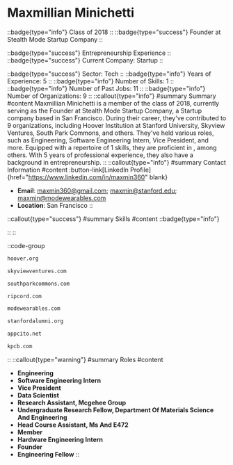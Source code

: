 # Maxmillian Minichetti
::badge{type="info"}
Class of 2018
::
::badge{type="success"}
Founder at Stealth Mode Startup Company
::

::badge{type="success"}
Entrepreneurship Experience
::
::badge{type="success"}
Current Company: Startup
::

::badge{type="success"}
Sector: Tech
::
::badge{type="info"}
Years of Experience: 5
::
::badge{type="info"}
Number of Skills: 1
::
::badge{type="info"}
Number of Past Jobs: 11
::
::badge{type="info"}
Number of Organizations: 9
::
::callout{type="info"}
#summary
Summary
#content
Maxmillian Minichetti is a member of the class of 2018, currently serving as the Founder at Stealth Mode Startup Company, a Startup company based in San Francisco. During their career, they've contributed to 9 organizations, including Hoover Institution at Stanford University, Skyview Ventures, South Park Commons, and others. They've held various roles, such as Engineering, Software Engineering Intern, Vice President, and more. Equipped with a repertoire of 1 skills, they are proficient in , among others.  With 5 years of professional experience, they also have a background in entrepreneurship.
::
::callout{type="info"}
#summary
Contact Information
#content
:button-link[LinkedIn Profile]{href="https://www.linkedin.com/in/maxmin360" blank}
- **Email**: maxmin360@gmail.com; maxmin@stanford.edu; maxmin@modewearables.com
- **Location**: San Francisco
::

::callout{type="success"}
#summary
Skills
#content
::badge{type="info"}

::
::

::code-group
```bash [Hoover Institution at Stanford University]
hoover.org
```
```bash [Skyview Ventures]
skyviewventures.com
```
```bash [South Park Commons]
southparkcommons.com
```
```bash [Ripcord]
ripcord.com
```
```bash [Modewearables]
modewearables.com
```
```bash [Standford Alumni]
stanfordalumni.org
```
```bash [Stealth Mode Startup Company]
appcito.net
```
```bash [Kleiner Perkins Caufield & Byers]
kpcb.com
```
::
::callout{type="warning"}
#summary
Roles
#content
- **Engineering**
- **Software Engineering Intern**
- **Vice President**
- **Data Scientist**
- **Research Assistant, Mcgehee Group**
- **Undergraduate Research Fellow, Department Of Materials Science And Engineering**
- **Head Course Assistant, Ms And E472**
- **Member**
- **Hardware Engineering Intern**
- **Founder**
- **Engineering Fellow**
::

